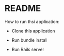 # README

How to run thsi application:

* Clone this application

* Run bundle install

* Run Rails server
